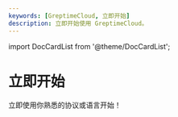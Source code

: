 ```yaml
---
keywords: [GreptimeCloud, 立即开始]
description: 立即开始使用 GreptimeCloud。
---
```


import DocCardList from '@theme/DocCardList';

# 立即开始

立即使用你熟悉的协议或语言开始！

<DocCardList />
